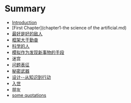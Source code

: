 # Summary

* [Introduction](README.md)
* [First Chapter](chapter1-the science of the artificial.md)
* [最好是好的敌人](zui-hao-shi-hao-de-di-ren.md)
* [框架大于勤奋](mo-shi-da-yu-qin-fen.md)
* [科学的人](ke-xue-de-ren.md)
* [模拟作为发现新事物的手段](mo-ni-zuo-wei-fa-xian-xin-shi-wu-de-shou-duan.md)
* 迷宫
* [问题表征](wen-ti-biao-zheng.md)
* [秘密武器](mi-mi-wu-qi.md)
* [设计--从知识到行动](she-8ba1-cong-zhi-shi-dao-xing-dong.md)
* [入世](ru-shi.md)
* 朋友
* [some quotations](some-quotations.md)

